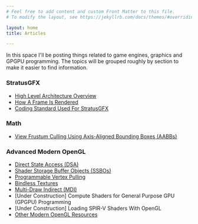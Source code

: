 ```yaml
---
# Feel free to add content and custom Front Matter to this file.
# To modify the layout, see https://jekyllrb.com/docs/themes/#overriding-theme-defaults

layout: home
title: Articles

---
```


In this space I'll be posting things related to game engines, graphics and GPGPU programming. The topics will be grouped roughly by section to make it easier to find information.

### StratusGFX

* [High Level Architecture Overview](/rendering/stratusgfx/architecture)
* [How A Frame Is Rendered](/rendering/stratusgfx/frame_analysis)
* [Coding Standard Used For StratusGFX](/rendering/stratusgfx/coding_stanard)

### Math

* [View Frustum Culling Using Axis-Aligned Bounding Boxes (AABBs)](/rendering/stratusgfx/aabbs.md)

### Advanced Modern OpenGL

* [Direct State Access (DSA)](/rendering/opengl/dsa)
* [Shader Storage Buffer Objects (SSBOs)](/rendering/opengl/ssbos)
* [Programmable Vertex Pulling](/rendering/opengl/prog_vtx_pulling)
* [Bindless Textures](/rendering/opengl/bindless)
* [Multi-Draw Indirect (MDI)](/rendering/opengl/mdi)
* [Under Construction] Compute Shaders for General Purpose GPU (GPGPU) Programming
* [Under Construction] Loading SPIR-V Shaders With OpenGL
* [Other Modern OpenGL Resources](/rendering/opengl/other_resources)